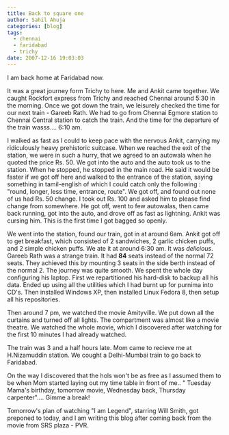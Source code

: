 ```yaml
---
title: Back to square one
author: Sahil Ahuja
categories: [blog]
tags:
  - chennai
  - faridabad
  - trichy
date: 2007-12-16 19:03:03
---
```


I am back home at Faridabad now.

It was a great journey form Trichy to here. Me and Ankit came together. We caught Rockfort express from Trichy and reached Chennai around 5:30 in the morning. Once we got down the train, we leisurely checked the time for our next train - Gareeb Rath. We had to go from Chennai Egmore station to Chennai Central station to catch the train. And the time for the departure of the train wasss.... 6:10 am.

I walked as fast as I could to keep pace with the nervous Ankit, carrying my ridiculously heavy prehistoric suitcase. When we reached the exit of the station, we were in such a hurry, that we agreed to an autowala when he quoted the price Rs. 50\.  We got into the auto and the auto took us to the station. When he stopped, he stopped in the main road. He said it would be faster if we got off here and walked to the entrance of the station, saying something in tamil-english of which I could catch only the following : "round, longer, less time, entrance, route". We got off, and found out none of us had Rs. 50 change. I took out Rs. 100 and asked him to please find change from somewhere. He got off, went to few autowalas, then came back running, got into the auto, and drove off as fast as lightning. Ankit was cursing him. This is the first time I got bagged so openly.

We went into the station, found our train, got in at around 6am. Ankit got off to get breakfast, which consisted of 2 sandwiches, 2 garlic chicken puffs, and 2 simple chicken puffs. We ate it at around 6:30 am. It was _delicious_. Gareeb Rath was a strange train. It had **84** seats instead of the normal 72 seats. They achieved this by mounting 3 seats in the side berth instead of the normal 2\. The journey was quite smooth. We spent the whole day configuring his laptop. First we repartitioned his hard-disk to backup all his data. Ended up using all the utilities which I had burnt up for purnima into CD's. Then installed Windows XP, then installed Linux Fedora 8, then setup all his repositories.

Then around 7 pm, we watched the movie Amityville. We put down all the curtains and turned off all lights. The compartment was almost like a movie theatre. We watched the whole movie, which I discovered after watching for the first 10 minutes I had already watched.

The train was 3 and a half hours late. Mom came to recieve me at H.Nizamuddin station. We cought a Delhi-Mumbai train to go back to Faridabad.

On the way I discovered that the hols won't be as free as I assumed them to be when Mom started laying out my time table in front of me.. " Tuesday Mama's birthday, tomorrow movie, Wednesday back, Thursday carpenter".... Gimme a break!

Tomorrow's plan of watching "I am Legend", starring Will Smith, got preponed to today, and I am writing this blog after coming back from the movie from SRS plaza - PVR.